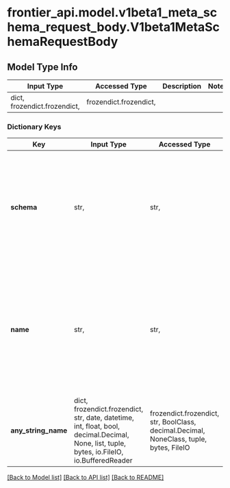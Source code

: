# frontier_api.model.v1beta1_meta_schema_request_body.V1beta1MetaSchemaRequestBody

## Model Type Info
Input Type | Accessed Type | Description | Notes
------------ | ------------- | ------------- | -------------
dict, frozendict.frozendict,  | frozendict.frozendict,  |  | 

### Dictionary Keys
Key | Input Type | Accessed Type | Description | Notes
------------ | ------------- | ------------- | ------------- | -------------
**schema** | str,  | str,  | The schema of the metaschema. The schema must be a valid JSON schema.Please refer to https://json-schema.org/ to know more about json schema. | 
**name** | str,  | str,  | The name of the metaschema. The name must be unique within the entire Frontier instance. The name can contain only alphanumeric characters, dashes and underscores. | 
**any_string_name** | dict, frozendict.frozendict, str, date, datetime, int, float, bool, decimal.Decimal, None, list, tuple, bytes, io.FileIO, io.BufferedReader | frozendict.frozendict, str, BoolClass, decimal.Decimal, NoneClass, tuple, bytes, FileIO | any string name can be used but the value must be the correct type | [optional]

[[Back to Model list]](../../README.md#documentation-for-models) [[Back to API list]](../../README.md#documentation-for-api-endpoints) [[Back to README]](../../README.md)

